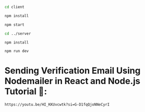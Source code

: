 


```sh
cd client
```

```sh
npm install
```

```sh
npm start
```

```sh
cd ../server
```

```sh
npm install
```

```sh
npm run dev
```


# Sending Verification Email Using Nodemailer in React and Node.js Tutorial 🤯:
```sh
https://youtu.be/HI_KKUvcwtk?si=G-D1fqQjoNNeCyrI
```
